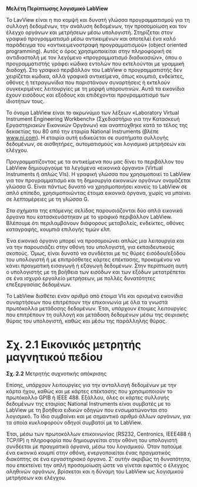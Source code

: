 **Μελέτη Περίπτωσης λογισμικό LabView**

Το LavView είναι η πιο κομψή και δυνατή γλώσσα προγραμματισμού για τη συλλογή δεδομένων, την ανάλυση δεδομένων, την προσομοίωση και τον έλεγχο οργάνων και μετρήσεων μέσω υπολογιστή. Στηρίζεται στον γραφικό προγραμματισμό μέσω αντικειμένων και αποτελεί ένα καλό παράδειγμα του «αντικειμενοστραφή προγραμματισμού» (object oriented programming). Αυτός ο όρος χρησιμοποιείται στην πληροφορική σε αντιδιαστολή με τον λεγόμενο «προγραμματισμό διαδικασιών», όπου ο προγραμματιστής γράφει κώδικα εντολών που εκτελούνται με γραμμική διαδοχή. Στο γραφικό περιβάλλον του LabView ο προγραμματιστής δεν χειρίζεται κώδικα, αλλά γραφικά αντικείμενα, όπως κουμπιά, ενδείκτες, οθόνες ή τετραγωνίδια που παριστάνουν συναρτήσεις ή εκτελούν συγκεκριμένες λειτουργίες με τη μορφή υπορουτινών. Αυτά τα εικονίδια έχουν εισόδους και εξόδους και επιδέχονται προγραμματισμό των ιδιοτήτων τους.

Το όνομα LabView είναι το ακρωνύμιο των λέξεων «Laboratory Virtual Instrument Engineering Workbench» (Σχεδιαστήριο για την Κατασκευή Εργαστηριακών Εικονικών Οργάνων) και αναπτύχθηκε κατά το τέλος της δεκαετίας του 80 από την εταιρία National Instruments (βλέπε www.ni.com). Η εταιρία αυτή ειδικεύεται σε συστήματα συλλογής δεδομένων, σε αισθητήρες, αυτοματισμούς και λογισμικό μετρήσεων και ελέγχου.

Προγραμματίζοντας με τα αντικείμενα που μας δίνει το περιβάλλον του LabView δημιουργούμε τα λεγόμενα «εικονικά όργανα» (Virtual Instruments ή απλώς VIs). Η γραφική γλώσσα που χρησιμοποιεί το LabView για τον προγραμματισμό και τη δημιουργία εικονικών οργάνων ονομάζεται γλώσσα G. Είναι πάντως δυνατό να χρησιμοποιήσει κανείς το LabView σε απλό επίπεδο, χρησιμοποιώντας έτοιμα εικονικά όργανα, χωρίς να μπαίνει σε λεπτομέρειες με τη γλώσσα G.

Στα σχήματα της επόμενης σελίδας παρουσιάζονται δύο απλά εικονικά όργανα που κατασκευάστηκαν με το γραφικό περιβάλλον LabView. Βλέπουμε ότι περιλαμβάνουν διάφορους μεταβολείς, ενδείκτες, οθόνες καταγραφής, κουμπιά επιλογής τιμών κλπ.

Ένα εικονικό όργανο μπορεί να προσομοιώνει απλώς μια λειτουργία και να την παρουσιάζει στην οθόνη του υπολογιστή, για εκπαιδευτικούς σκοπούς. Όμως, είναι δυνατό να συνδέεται με τις θύρες εισόδου/εξόδου του υπολογιστή ή με επιπρόσθετες κάρτες επέκτασης, προκειμένου να κάνει πραγματική εισαγωγή ή εξαγωγή δεδομένων. Στην περίπτωση αυτή ο υπολογιστής με τη βοήθεια των εισόδων και των εξόδων μετατρέπεται σε ένα ισχυρό εργαλείο μετρήσεων, με πολλές δυνατότητες επεξεργασίας δεδομένων.

Το LabView διαθέτει έναν αριθμό από έτοιμα VIs και ορισμένα εικονίδια συναρτήσεων που επιτρέπουν την επικοινωνία με όλα τα γνωστά πρωτόκολλα μετάδοσης δεδομένων. Έτσι, υπάρχουν έτοιμες λειτουργίες που επιτρέπουν τη συλλογή και μετάδοση δεδομένων μέσω της σειριακής θύρας του υπολογιστή, καθώς και μέσω της παράλληλης θύρας.

**Σχ. 2.1** Εικονικός μετρητής μαγνητικού πεδίου
================================================

**Σχ. 2.2** Μετρητής συχνοτικής απόκρισης

Επίσης, υπάρχουν λειτουργίες για την ανταλλαγή δεδομένων με την κάρτα ήχου, καθώς και με κάρτες επέκτασης που χρησιμοποιούν το πρωτόκολλο GPIB ή ΙΕΕΕ 488. Εξάλλου, όλες οι κάρτες συλλογής δεδομένων της εταιρίας National Instruments είναι συμβατές με το LabView με τη βοήθεια ειδικών οδηγών που ενσωματώνονται στο λογισμικό. Το ίδιο συμβαίνει και με σημαντικό αριθμό άλλων οργάνων, για τα οποία κυκλοφορούν οδηγοί συμβατοί με το LabView.

Έτσι, μέσω των πρωτοκόλλων επικοινωνίας (RS232, Centronics, IEEE488 ή TCP/IP) η πληροφορία που δημιουργείται στην οθόνη του υπολογιστή συνδέεται με πραγματικά όργανα, μέσω του λογισμικού. Όταν πατούμε ένα εικονικό κουμπί στην οθόνη, ενεργοποιείται ένας πραγματικός διακόπτης σε ένα εργαστηριακό όργανο. Σ’ αυτήν ακριβώς τη δυνατότητα, που επεκτείνει την απλή προσομοίωση ώστε να γίνεται εφικτός ο έλεγχος αληθινών οργάνων, βρίσκεται και η δύναμη του LabView ως λογισμικού μετρήσεων και ελέγχου.
